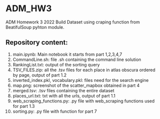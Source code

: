 # ADM_HW3
ADM Homework 3 2022
Build Dataset using craping function from BeatifulSoup pyhton module.

## Repository content:

1. main.ipynb: Main notebook it starts from part 1,2,3,4,7
2. CommandLine.sh: file .sh containing the command line solution
3. RankingList.txt: output of the sorting query
4. TSV_FILES.zip: all the .tsv files for each place in atlas obscura ordered by page, output of part 1.2
5. inverted_index.pkl, vocabulary.pkl: files need for the search engine
6. map.png: screenshot of the scatter_mapbox obtained in part 4
7. merged.tsv: .tsv files containing the entire dataset
8. places_url.txt: txt with all the urls, output of part 1.1
9. web_scraping_functions.py: .py file with web_scraping functions used for part 1.3
10. sorting.py: .py file with function for part 7
